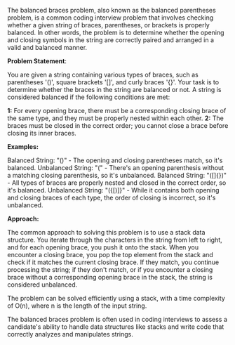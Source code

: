 The balanced braces problem, also known as the balanced parentheses problem, is a common coding interview problem that involves checking whether a given string of braces, parentheses, or brackets is properly balanced. In other words, the problem is to determine whether the opening and closing symbols in the string are correctly paired and arranged in a valid and balanced manner.

**Problem Statement**:

You are given a string containing various types of braces, such as parentheses '()', square brackets '[]', and curly braces '{}'. Your task is to determine whether the braces in the string are balanced or not. A string is considered balanced if the following conditions are met:

**1:** For every opening brace, there must be a corresponding closing brace of the same type, and they must be properly nested within each other.
**2:** The braces must be closed in the correct order; you cannot close a brace before closing its inner braces.

**Examples:**

Balanced String: "()" - The opening and closing parentheses match, so it's balanced.
Unbalanced String: "(" - There's an opening parenthesis without a matching closing parenthesis, so it's unbalanced.
Balanced String: "([]{})" - All types of braces are properly nested and closed in the correct order, so it's balanced.
Unbalanced String: "({[)]}" - While it contains both opening and closing braces of each type, the order of closing is incorrect, so it's unbalanced.


**Approach:**

The common approach to solving this problem is to use a stack data structure. You iterate through the characters in the string from left to right, and for each opening brace, you push it onto the stack. When you encounter a closing brace, you pop the top element from the stack and check if it matches the current closing brace. If they match, you continue processing the string; if they don't match, or if you encounter a closing brace without a corresponding opening brace in the stack, the string is considered unbalanced.

The problem can be solved efficiently using a stack, with a time complexity of O(n), where n is the length of the input string.

The balanced braces problem is often used in coding interviews to assess a candidate's ability to handle data structures like stacks and write code that correctly analyzes and manipulates strings.
